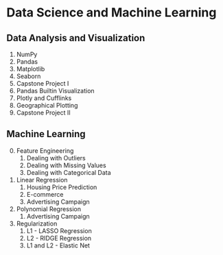 # Data Science and Machine Learning

## Data Analysis and Visualization
1. NumPy
2. Pandas
3. Matplotlib
4. Seaborn
5. Capstone Project I
6. Pandas Builtin Visualization
7. Plotly and Cufflinks
8. Geographical Plotting
9. Capstone Project II

## Machine Learning
0. Feature Engineering
   1. Dealing with Outliers
   2. Dealing with Missing Values
   3. Dealing with Categorical Data
1. Linear Regression
   1. Housing Price Prediction
   2. E-commerce
   3. Advertising Campaign
2. Polynomial Regression
   1. Advertising Campaign
3. Regularization
   1. L1 - LASSO Regression
   2. L2 - RIDGE Regression
   3. L1 and L2 - Elastic Net
